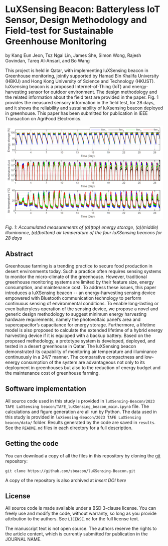 # LuXSensing Beacon: Batteryless IoT Sensor, Design Methodology and Field-test for Sustainable Greenhouse Monitoring

by
Kang Eun Jeon, Tsz Ngai Lin, James She, Simon Wong, Rajesh Govindan, Tareq Al-Ansari, and Bo Wang

This project is held in Qatar, with implementing luXSensing beacon in Greenhouse monitoring, jointly supported by Hamad Bin Khalifa University (HBKU) and Hong Kong University of Science and Technology (HKUST). luXsensing beacon is a proposed Internet-of-Thing (IoT) and energy-harvesting sensor for outdoor environment.
The design methodology and the related information about the field test are provided in the paper. Fig. 1 provides the measured sensory information in the field test, for 28 days, and it shows the reliability and sustainability of luXsensing beacon deployed in greenhouse. This paper has been submitted for publication in IEEE Transaction on AgriFood Electronics.

![](results/measurement_results.PNG)

*Fig. 1: Accumulated measurements of (a)(top) energy storage, (a)(middle) illuminance, (a)(bottom) air temperature of the four luXSensing beacons for 28
days*


## Abstract

Greenhouse farming is a trending practice to secure food production in desert environments today. Such a practice often requires sensing systems to monitor the micro-climate of the greenhouse. However, traditional greenhouse monitoring systems are limited by their feature size, energy consumption, and maintenance cost. To address these issues, this paper introduces a luXSensing beacon -- an energy-harvesting sensing device empowered with Bluetooth communication technology to perform continuous sensing of environmental conditions. To enable long-lasting or even batteryless operation of the sensing device, we propose a novel and generic design methodology to suggest minimum energy harvesting hardware requirements, namely the photovoltaic panel’s area and supercapacitor’s capacitance for energy storage. Furthermore, a lifetime model is also proposed to calculate the extended lifetime of a hybrid energy harvesting device if it is equipped with a backup battery. Based on the proposed methodology, a prototype system is developed, deployed, and tested in a desert greenhouse in Qatar. The luXSensing beacon demonstrated its capability of monitoring air temperature and illuminance continuously in a 24/7 manner. The comparative compactness and low-energy consumption of the system are advantageous not only to its deployment in greenhouses but also to the reduction of energy budget and the maintenance cost of greenhouse farming.


## Software implementation

All source code used in this study is provided in `luXSensing-Beacon/2023 TAFE LuXSensing beacon/TAFE_luXSensing_beacon_main.ipynb` file.
The calculations and figure generation are all run by Python.
The data used in this study is provided in `luXSensing-Beacon/2023 TAFE LuXSensing beacon/data/` folder.
Results generated by the code are saved in `results`.
See the `README.md` files in each directory for a full description.


## Getting the code

You can download a copy of all the files in this repository by cloning the
[git](https://git-scm.com/) repository:

    git clone https://github.com/sbeacon/luXSensing-Beacon.git

A copy of the repository is also archived at *insert DOI here*

## License

All source code is made available under a BSD 3-clause license. You can freely
use and modify the code, without warranty, so long as you provide attribution
to the authors. See `LICENSE.md` for the full license text.

The manuscript text is not open source. The authors reserve the rights to the
article content, which is currently submitted for publication in the
JOURNAL NAME.
